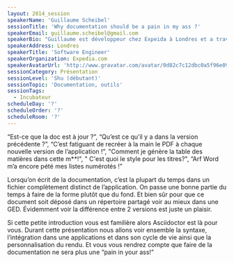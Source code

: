 ```yaml
---
layout: 2014_session
speakerName: 'Guillaume Scheibel'
sessionTitle: 'Why documentation should be a pain in my ass ?'
speakerEmail: guillaume.scheibel@gmail.com
speakerBio: "Guillaume est développeur chez Expeida à Londres et a travaillé durant quelques années en France pour une grosse société de services. Il a également co-créé le JUG pour la région de Strasbourg (ElsassJUG) et contribue à 2 projets open-sources (Hibernate OGM et Infinispan). \nDe temps en temps, il parle à différentes conférences (Soft-Shake, Devoxx FR et BE) ou JUGs. "
speakerAddress: Londres
speakerTitle: 'Software Engineer'
speakerOrganization: Expedia.com
speakerAvatarUrl: 'http://www.gravatar.com/avatar/0d82c7c12dbc0a5f96e098d3e13b16c3?size=200&default=mm'
sessionCategory: Présentation
sessionLevel: 'Shu (débutant)'
sessionTopic: 'Documentation, outils'
sessionTags:
  - Incubateur
scheduleDay: '?'
scheduleOrder: '?'
scheduleRoom: '?'
---
```


“Est-ce que la doc est à jour ?”, “Qu’est ce qu’il y a dans la version précédente ?”, “C’est fatiguant de recréer à la main le PDF à chaque nouvelle version de l’application !”, "Comment je génère la table des matières dans cette m**!", " C'est quoi le style pour les titres?", “Arf Word m’a encore pété mes listes numérotés !”

Lorsqu’on écrit de la documentation, c’est la plupart du temps dans un fichier complètement distinct de l’application. On passe une bonne partie du temps à faire de la forme plutôt que du fond. Et bien sûr pour que ce document soit déposé dans un répertoire partagé voir au mieux dans une GED. Évidemment voir la différence entre 2 versions est juste un plaisir.

Si cette petite introduction  vous est familière alors Asciidoctor est là pour vous.
Durant cette présentation nous allons voir ensemble la syntaxe, l’intégration dans une applications et dans son cycle de vie ainsi que la personnalisation du rendu. Et vous vous rendrez compte que faire de la documentation ne sera plus une “pain in your ass!”

